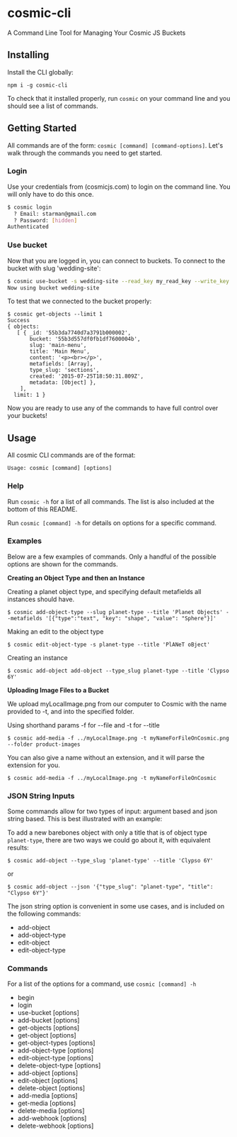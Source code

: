 # cosmic-cli

A Command Line Tool for Managing Your Cosmic JS Buckets

## Installing

Install the CLI globally:

`npm i -g cosmic-cli`

To check that it installed properly, run `cosmic` on your command line and you should see a list of commands.

## Getting Started

All commands are of the form: `cosmic [command] [command-options]`. Let's walk through the commands you need to
get started.


### Login

Use your credentials from (cosmicjs.com) to login on the command line. You will only have to do this once.

```bash
$ cosmic login
  ? Email: starman@gmail.com
  ? Password: [hidden]
Authenticated
```

### Use bucket

Now that you are logged in, you can connect to buckets. To connect to the bucket with slug 'wedding-site':

```bash
$ cosmic use-bucket -s wedding-site --read_key my_read_key --write_key my_write_key
Now using bucket wedding-site
```

To test that we connected to the bucket properly:

```
$ cosmic get-objects --limit 1
Success
{ objects:
   [ { _id: '55b3da7740d7a3791b000002',
       bucket: '55b3d557df0fb1df7600004b',
       slug: 'main-menu',
       title: 'Main Menu',
       content: '<p><br></p>',
       metafields: [Array],
       type_slug: 'sections',
       created: '2015-07-25T18:50:31.809Z',
       metadata: [Object] },
    ],
  limit: 1 }
```

Now you are ready to use any of the commands to have full control over your buckets!

## Usage

All cosmic CLI commands are of the format:

`Usage: cosmic [command] [options]`

### Help

Run `cosmic -h` for a list of all commands. The list is also included at the bottom of this README.

Run `cosmic [command] -h` for details on options for a specific command.

### Examples

Below are a few examples of commands. Only a handful of the possible options are shown for the commands.

**Creating an Object Type and then an Instance**

Creating a planet object type, and specifying default metafields all instances should have.

`$ cosmic add-object-type --slug planet-type --title 'Planet Objects' --metafields '[{"type":"text", "key": "shape", "value": "Sphere"}]'`

Making an edit to the object type

`$ cosmic edit-object-type -s planet-type --title 'PlANeT oBject'`

Creating an instance

`$ cosmic add-object add-object --type_slug planet-type --title 'Clypso 6Y'`

**Uploading Image Files to a Bucket**

We upload myLocalImage.png from our computer to Cosmic with the name provided to -t, and into the specified folder.

Using shorthand params -f for --file and -t for --title

`$ cosmic add-media -f ../myLocalImage.png -t myNameForFileOnCosmic.png --folder product-images`

You can also give a name without an extension, and it will parse the extension for you.

`$ cosmic add-media -f ../myLocalImage.png -t myNameForFileOnCosmic`

### JSON String Inputs

Some commands allow for two types of input: argument based and json string based. This is best illustrated with an example:

To add a new barebones object with only a title that is of object type `planet-type`, there are two ways we could go about it, with equivalent results:

```
$ cosmic add-object --type_slug 'planet-type' --title 'Clypso 6Y'
```

or

```
$ cosmic add-object --json '{"type_slug": "planet-type", "title": "Clypso 6Y"}'
```

The json string option is convenient in some use cases, and is included on the following commands:

*   add-object
*   add-object-type
*   edit-object
*   edit-object-type


### Commands

For a list of the options for a command, use `cosmic [command] -h`

*   begin
*   login
*   use-bucket \[options\]
*   add-bucket \[options\]
*   get-objects \[options\]
*   get-object \[options\]
*   get-object-types \[options\]
*   add-object-type \[options\]
*   edit-object-type \[options\]
*   delete-object-type \[options\]
*   add-object \[options\]
*   edit-object \[options\]
*   delete-object \[options\]
*   add-media \[options\]
*   get-media \[options\]
*   delete-media \[options\]
*   add-webhook \[options\]
*   delete-webhook \[options\]
